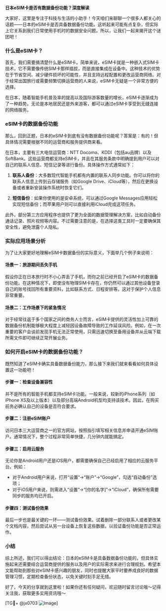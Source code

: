**日本eSIM卡是否有数据备份功能？深度解读**

大家好，这里是专注于科技与生活的小助手！今天咱们来聊聊一个很多人都关心的话题——日本的eSIM卡是否具备数据备份功能。这听起来可能有点复杂，但实际上它关系到我们日常使用手机时的数据安全问题。所以，让我们一起来揭开这个谜团吧！

### 什么是eSIM卡？

首先，我们需要搞清楚什么是eSIM卡。简单来说，eSIM卡就是一种嵌入式SIM卡技术，它不需要像传统SIM卡那样插拔，而是直接集成在设备中。这种技术的优势在于节省空间、减少硬件损坏的可能性，并且支持远程配置和更改运营商网络。对于经常出国旅行或需要频繁切换运营商的人来说，eSIM卡无疑是一个非常方便的选择。

在日本，随着智能手机普及率的提高以及国际游客数量的增长，eSIM卡逐渐成为了一种趋势。无论是本地居民还是外来游客，都可以通过eSIM卡享受到无缝连接的网络服务。

### eSIM卡的数据备份功能

那么，回到正题，日本的eSIM卡到底有没有数据备份功能呢？答案是：有的！但具体情况需要根据不同的运营商和服务提供商来看。

在日本，主要有三大电信运营商：NTT Docomo、KDDI（包括au品牌）以及SoftBank。这些运营商都支持eSIM卡，并且在其服务条款中明确提到用户可以对自己的联系人信息、短信记录等进行备份。具体操作方式通常如下：

1. **联系人备份**：大多数现代智能手机都有内置的联系人同步功能。你可以将你的联系人信息上传到云存储服务（如Google Drive、iCloud等），然后在更换设备或者重新安装操作系统时恢复它们。
   
2. **短信备份**：如果你使用的是安卓系统，可以通过Google Messages应用轻松实现短信备份；而苹果用户则可以直接利用iCloud完成这项任务。

此外，部分第三方应用程序也提供了更为全面的数据管理解决方案，比如自动备份通话记录、照片视频等内容。不过需要注意的是，在选择这类工具时一定要确保其安全性，避免泄露个人隐私。

### 实际应用场景分析

为了让大家更好地理解eSIM卡数据备份的实际意义，下面举几个例子来说明：

#### 场景一：旅游期间丢失手机
假设你正在日本旅行时不小心弄丢了手机，而你之前已经开启了eSIM卡的数据备份功能。在这种情况下，即使没有物理SIM卡存在，你仍然可以通过其他设备登录自己的账号找回所有重要资料，比如联系方式、日程安排等。这对于保护个人信息非常重要。

#### 场景二：工作场景下的紧急情况
对于经常往返于多个国家之间的商务人士而言，eSIM卡提供的灵活性加上可靠的数据备份机制能够极大程度上减轻因设备故障导致的工作延误风险。例如，在一次重要的客户会谈前发现手机无法正常使用，只需迅速切换至备用设备并从云端下载所需文件即可继续正常开展业务。

### 如何开启eSIM卡的数据备份功能？

既然知道了eSIM卡确实具备数据备份能力，那么接下来我们就来看看如何具体设置这一功能吧！

#### 步骤一：检查设备兼容性
并不是所有的智能手机都支持eSIM卡功能。一般来说，较新的iPhone系列（如iPhone XS及以上版本）以及部分高端Android机型均支持该技术。因此，在购买前务必确认自己的设备是否符合要求。

#### 步骤二：注册eSIM账户
访问日本三大运营商之一的官方网站，按照指引填写相关信息并申请开通eSIM账户。通常情况下，整个过程非常简单快捷，几分钟内就能搞定。

#### 步骤三：启用云服务
无论你是Android用户还是iOS用户，都需要确保自己已经启用了相应的云服务平台。例如：
- 对于Android用户来说，打开“设置”->“账户”->“Google”，勾选“自动备份”选项；
- 对于iOS用户来说，则需进入“设置”->“[你的名字]”->“iCloud”，确保所有需要同步的服务均已开启。

#### 步骤四：测试备份效果
最后一步也是最关键的一环——测试备份效果。试着删除一部分联系人或者更改某个文档内容，然后尝试从另一台设备上恢复这些数据，以验证备份功能是否正常运作。

### 小结

综上所述，我们可以得出结论：日本的eSIM卡是具备数据备份功能的，但具体实施起来还需要结合运营商提供的服务以及用户的实际需求来进行合理规划。希望本文能帮助到那些对eSIM卡感兴趣的朋友，同时也提醒大家平时要养成良好的数据管理习惯，定期检查备份状态，以免关键时刻手足无措。

好了，今天的分享就到这里啦！如果你还有任何疑问，欢迎随时留言讨论哦～记得关注我，获取更多实用资讯哦～

[TG💪+ @jx0703 ![Image](https://github.com/user-attachments/assets/dbca1d08-cadb-493c-b0ec-ad6f7a83f270)]
